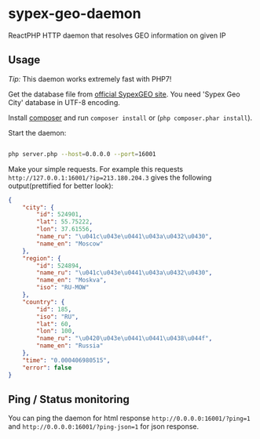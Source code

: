 # sypex-geo-daemon

ReactPHP HTTP daemon that resolves GEO information on given IP

## Usage

*Tip:* This daemon works extremely fast with PHP7!

Get the database file from [official SypexGEO site](https://sypexgeo.net/ru/download/). You need 'Sypex Geo City' database in UTF-8 encoding.

Install [composer](http://getcomposer.org/download/) and run `composer install` or (`php composer.phar install`).

Start the daemon:

```bash

php server.php --host=0.0.0.0 --port=16001

```

Make your simple requests. 
For example this requests `http://127.0.0.1:16001/?ip=213.180.204.3` gives the following output(prettified for better look):

```json
{
    "city": {
        "id": 524901,
        "lat": 55.75222,
        "lon": 37.61556,
        "name_ru": "\u041c\u043e\u0441\u043a\u0432\u0430",
        "name_en": "Moscow"
    },
    "region": {
        "id": 524894,
        "name_ru": "\u041c\u043e\u0441\u043a\u0432\u0430",
        "name_en": "Moskva",
        "iso": "RU-MOW"
    },
    "country": {
        "id": 185,
        "iso": "RU",
        "lat": 60,
        "lon": 100,
        "name_ru": "\u0420\u043e\u0441\u0441\u0438\u044f",
        "name_en": "Russia"
    },
    "time": "0.000406980515",
    "error": false
}
```

## Ping / Status monitoring

You can ping the daemon for html response `http://0.0.0.0:16001/?ping=1` and `http://0.0.0.0:16001/?ping-json=1` for json response.